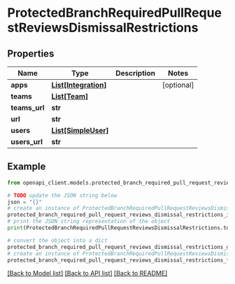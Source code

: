 # ProtectedBranchRequiredPullRequestReviewsDismissalRestrictions


## Properties

Name | Type | Description | Notes
------------ | ------------- | ------------- | -------------
**apps** | [**List[Integration]**](Integration.md) |  | [optional] 
**teams** | [**List[Team]**](Team.md) |  | 
**teams_url** | **str** |  | 
**url** | **str** |  | 
**users** | [**List[SimpleUser]**](SimpleUser.md) |  | 
**users_url** | **str** |  | 

## Example

```python
from openapi_client.models.protected_branch_required_pull_request_reviews_dismissal_restrictions import ProtectedBranchRequiredPullRequestReviewsDismissalRestrictions

# TODO update the JSON string below
json = "{}"
# create an instance of ProtectedBranchRequiredPullRequestReviewsDismissalRestrictions from a JSON string
protected_branch_required_pull_request_reviews_dismissal_restrictions_instance = ProtectedBranchRequiredPullRequestReviewsDismissalRestrictions.from_json(json)
# print the JSON string representation of the object
print(ProtectedBranchRequiredPullRequestReviewsDismissalRestrictions.to_json())

# convert the object into a dict
protected_branch_required_pull_request_reviews_dismissal_restrictions_dict = protected_branch_required_pull_request_reviews_dismissal_restrictions_instance.to_dict()
# create an instance of ProtectedBranchRequiredPullRequestReviewsDismissalRestrictions from a dict
protected_branch_required_pull_request_reviews_dismissal_restrictions_from_dict = ProtectedBranchRequiredPullRequestReviewsDismissalRestrictions.from_dict(protected_branch_required_pull_request_reviews_dismissal_restrictions_dict)
```
[[Back to Model list]](../README.md#documentation-for-models) [[Back to API list]](../README.md#documentation-for-api-endpoints) [[Back to README]](../README.md)


